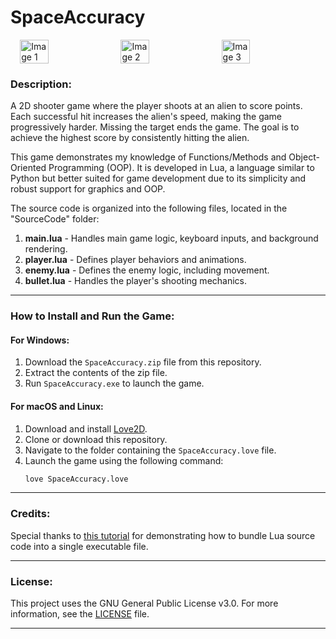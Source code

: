 # SpaceAccuracy

<div style="display: flex; justify-content: center; align-items: center; gap: 10px;">
  <img src="https://github.com/user-attachments/assets/4e32e5ca-6cbf-4fcc-8cd5-131a1e7fb603" alt="Image 1" style="width: 30%; height: auto;">
  <img src="https://github.com/user-attachments/assets/0925bc60-eccf-40f2-bd16-57ddc776f872" alt="Image 2" style="width: 30%; height: auto;">
  <img src="https://github.com/user-attachments/assets/16a0b987-82ab-47af-969e-72310b1fa6ec" alt="Image 3" style="width: 30%; height: auto;">
</div>

### Description:
A 2D shooter game where the player shoots at an alien to score points. Each successful hit increases the alien's speed, making the game progressively harder. Missing the target ends the game. The goal is to achieve the highest score by consistently hitting the alien.

This game demonstrates my knowledge of Functions/Methods and Object-Oriented Programming (OOP). It is developed in Lua, a language similar to Python but better suited for game development due to its simplicity and robust support for graphics and OOP.

The source code is organized into the following files, located in the "SourceCode" folder:

1. **main.lua** - Handles main game logic, keyboard inputs, and background rendering.
2. **player.lua** - Defines player behaviors and animations.
3. **enemy.lua** - Defines the enemy logic, including movement.
4. **bullet.lua** - Handles the player's shooting mechanics.

---

### How to Install and Run the Game:

#### For Windows:
1. Download the `SpaceAccuracy.zip` file from this repository.
2. Extract the contents of the zip file.
3. Run `SpaceAccuracy.exe` to launch the game.

#### For macOS and Linux:
1. Download and install [Love2D](https://love2d.org/).
2. Clone or download this repository.
3. Navigate to the folder containing the `SpaceAccuracy.love` file.
4. Launch the game using the following command:
   ```bash
   love SpaceAccuracy.love
   ```

---

### Credits:
Special thanks to [this tutorial](https://www.youtube.com/watch?v=h7II1fiaWKA) for demonstrating how to bundle Lua source code into a single executable file.

---

### License:
This project uses the GNU General Public License v3.0. For more information, see the [LICENSE](./LICENSE) file.

---


